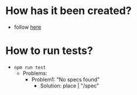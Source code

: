 
# How has it been created?
* follow [here](/pages/getting_started.md)

# How to run tests?
* `npm run test`
  * Problems:
    * Problem1: "No specs found"
      * Solution: place | "/spec"
